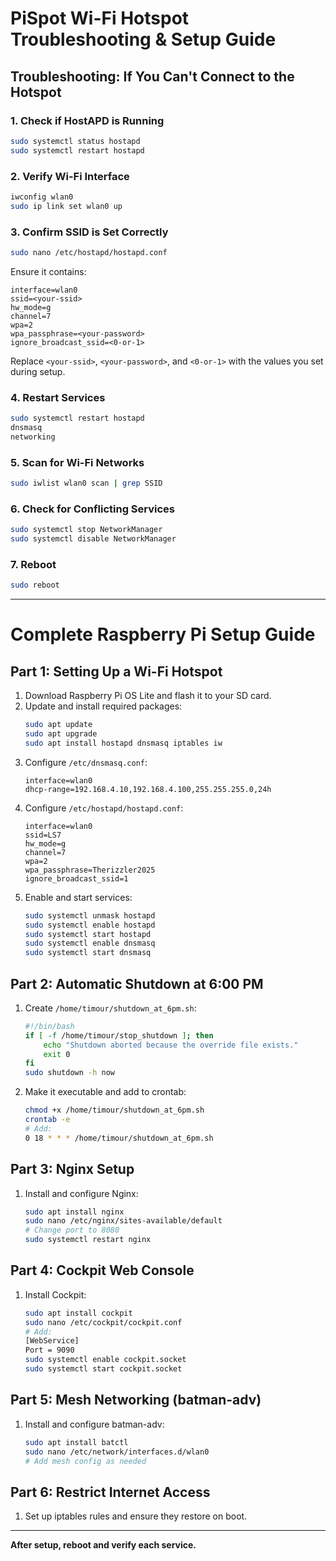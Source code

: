 # PiSpot Wi-Fi Hotspot Troubleshooting & Setup Guide

## Troubleshooting: If You Can't Connect to the Hotspot

### 1. Check if HostAPD is Running
```bash
sudo systemctl status hostapd
sudo systemctl restart hostapd
```

### 2. Verify Wi-Fi Interface
```bash
iwconfig wlan0
sudo ip link set wlan0 up
```

### 3. Confirm SSID is Set Correctly
```bash
sudo nano /etc/hostapd/hostapd.conf
```
Ensure it contains:
```
interface=wlan0
ssid=<your-ssid>
hw_mode=g
channel=7
wpa=2
wpa_passphrase=<your-password>
ignore_broadcast_ssid=<0-or-1>
```
Replace `<your-ssid>`, `<your-password>`, and `<0-or-1>` with the values you set during setup.

### 4. Restart Services
```bash
sudo systemctl restart hostapd
dnsmasq
networking
```

### 5. Scan for Wi-Fi Networks
```bash
sudo iwlist wlan0 scan | grep SSID
```

### 6. Check for Conflicting Services
```bash
sudo systemctl stop NetworkManager
sudo systemctl disable NetworkManager
```

### 7. Reboot
```bash
sudo reboot
```

---

# Complete Raspberry Pi Setup Guide

## Part 1: Setting Up a Wi-Fi Hotspot

1. Download Raspberry Pi OS Lite and flash it to your SD card.
2. Update and install required packages:
   ```bash
   sudo apt update
   sudo apt upgrade
   sudo apt install hostapd dnsmasq iptables iw
   ```
3. Configure `/etc/dnsmasq.conf`:
   ```
   interface=wlan0
   dhcp-range=192.168.4.10,192.168.4.100,255.255.255.0,24h
   ```
4. Configure `/etc/hostapd/hostapd.conf`:
   ```
   interface=wlan0
   ssid=LS7
   hw_mode=g
   channel=7
   wpa=2
   wpa_passphrase=Therizzler2025
   ignore_broadcast_ssid=1
   ```
5. Enable and start services:
   ```bash
   sudo systemctl unmask hostapd
   sudo systemctl enable hostapd
   sudo systemctl start hostapd
   sudo systemctl enable dnsmasq
   sudo systemctl start dnsmasq
   ```

## Part 2: Automatic Shutdown at 6:00 PM

1. Create `/home/timour/shutdown_at_6pm.sh`:
   ```bash
   #!/bin/bash
   if [ -f /home/timour/stop_shutdown ]; then
       echo "Shutdown aborted because the override file exists."
       exit 0
   fi
   sudo shutdown -h now
   ```
2. Make it executable and add to crontab:
   ```bash
   chmod +x /home/timour/shutdown_at_6pm.sh
   crontab -e
   # Add:
   0 18 * * * /home/timour/shutdown_at_6pm.sh
   ```

## Part 3: Nginx Setup

1. Install and configure Nginx:
   ```bash
   sudo apt install nginx
   sudo nano /etc/nginx/sites-available/default
   # Change port to 8080
   sudo systemctl restart nginx
   ```

## Part 4: Cockpit Web Console

1. Install Cockpit:
   ```bash
   sudo apt install cockpit
   sudo nano /etc/cockpit/cockpit.conf
   # Add:
   [WebService]
   Port = 9090
   sudo systemctl enable cockpit.socket
   sudo systemctl start cockpit.socket
   ```

## Part 5: Mesh Networking (batman-adv)

1. Install and configure batman-adv:
   ```bash
   sudo apt install batctl
   sudo nano /etc/network/interfaces.d/wlan0
   # Add mesh config as needed
   ```

## Part 6: Restrict Internet Access

1. Set up iptables rules and ensure they restore on boot.

---

**After setup, reboot and verify each service.**
